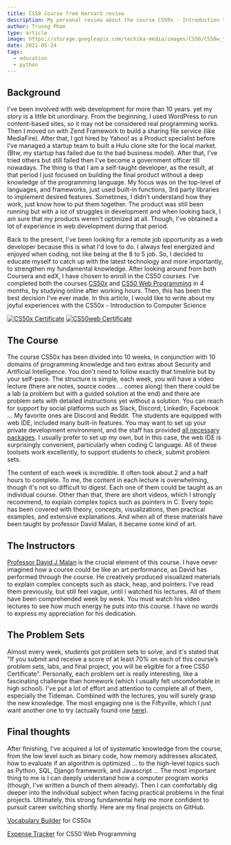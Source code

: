 ```yaml
---
title: CS50 Course from Harvard review
description: My personal review about the course CS50x - Introduction to Computer Science from Harvard
author: Truong Phan
type: article
image: https://storage.googleapis.com/techika-media/images/CS50/CS50w_tn.jpg
date: 2021-05-24
tags:
  - education
  - python
---
```


## Background

I’ve been involved with web development for more than 10 years. yet my story is a little bit unordinary. From the beginning, I used WordPress to run content-based sites, so it may not be considered real programming works. Then I moved on with Zend Framework to build a sharing file service (like MediaFire). After that, I got hired by Yahoo! as a Product specialist before I’ve managed a startup team to built a Hulu clone site for the local market. (Btw, my startup has failed due to the bad business model). After that, I’ve tried others but still failed then I've become a government officer till nowadays. The thing is that I am a self-taught developer, as the result, at that period I just focused on building the final product without a deep knowledge of the programming language. My focus was on the top-level of languages, and frameworks, just used built-in functions, 3rd party libraries to implement desired features. Sometimes, I didn't understand how they work, just know how to put them together. The product was still been running but with a lot of struggles in development and when looking back, I am sure that my products weren't optimized at all. Though, I've obtained a lot of experience in web development during that period.

Back to the present, I've been looking for a remote job opportunity as a web developer because this is what I'd love to do. I always feel energized and enjoyed when coding, not like being at the 8 to 5 job. So, I decided to educate myself to catch up with the latest technology and more importantly, to strengthen my fundamental knowledge. After looking around from both Coursera and edX, I have chosen to enroll in the CS50 courses. I've completed both the courses [CS50x](https://www.edx.org/course/introduction-computer-science-harvardx-cs50x) and [CS50 Web Programming](https://www.edx.org/course/cs50s-web-programming-with-python-and-javascript)  in 4 months, by studying online after working hours. Then, this has been the best decision I've ever made. In this article, I would like to write about my joyful experiences with the CS50x - Introduction to Computer Science

[![CS50x Certificate](https://storage.googleapis.com/techika-media/images/CS50/CS50w_tn.jpg)](https://cs50.harvard.edu/certificates/c2d153ab-0c32-497f-9f77-85e694254938)
[![CS50web Certificate](https://storage.googleapis.com/techika-media/images/CS50/CS50x_tn.jpg)](https://cs50.harvard.edu/certificates/e2225641-fa82-4656-8203-c6ccfd20e89d)

## The Course

The course CS50x has been divided into 10 weeks, in conjunction with 10 domains of programming knowledge and two extras about Security and Artificial Intelligence. You don't need to follow exactly that timeline but by your self-pace. The structure is simple, each week, you will have a video lecture (there are notes, source codes ... comes along) then there could be a lab (a problem but with a guided solution at the end) and there are problem sets with detailed instructions yet without a solution. You can reach for support by social platforms such as Slack, Discord, Linkedin, Facebook ... My favorite ones are Discord and Reddit. The students are equipped with web IDE, included many built-in features. You may want to set up your private development environment, and the staff has provided [all necessary packages](https://cs50.readthedocs.io/). I usually prefer to set up my own, but in this case, the web IDE is surprisingly convenient, particularly when coding C language. All of these toolsets work excellently, to support students to check, submit problem sets. 

The content of each week is incredible. It often took about 2 and a half hours to complete. To me, the content in each lecture is overwhelming, though it's not so difficult to digest. Each one of them could be taught as an individual course. Other than that, there are short videos, which I strongly recommend, to explain complex topics such as pointers in C. Every topic has been covered with theory, concepts, visualizations, then practical examples, and extensive explanations. And when all of these materials have been taught by professor David Malan, it became some kind of art.

## The Instructors

[Professor David J Malan](https://twitter.com/davidjmalan) is the crucial element of this course. I have never imagined how a course could be like an art performance, as David has performed through the course. He creatively produced visualized materials to explain complex concepts such as stack, heap, and pointers. I've read them previously, but still feel vague, until I watched his lectures. All of them have been comprehended week by week. You must watch his video lectures to see how much energy he puts into this course. I have no words to express my appreciation for his dedication.

## The Problem Sets

Almost every week, students got problem sets to solve, and it's stated that "If you submit and receive a score of at least 70% on each of this course’s problem sets, labs, and final project, you will be eligible for a free CS50 Certificate". Personally, each problem set is really interesting, like a fascinating challenge than homework (which I usually felt uncomfortable in high school). I've put a lot of effort and attention to complete all of them, especially the Tideman. Combined with the lectures, you will surely grasp the new knowledge. The most engaging one is the Fiftyville, which I just want another one to try (actually found one [here](https://mystery.knightlab.com/)).

## Final thoughts

After finishing, I've acquired a lot of systematic knowledge from the course, from the low level such as binary code, how memory addresses allocated, how to evaluate if an algorithm is optimized ... to the high-level topics such as Python, SQL, Django framework, and Javascript ... The most important thing to me is I can deeply understand how a computer program works (though, I've written a bunch of them already). Then I can comfortably dig deeper into the individual subject when facing practical problems in the final projects. Ultimately, this strong fundamental help me more confident to pursuit career switching shortly. Here are my final projects on GitHub.

[Vocabulary Builder](https://github.com/infantiablue/voca) for CS50x

[Expense Tracker](https://github.com/infantiablue/expensify) for CS50 Web Programming
